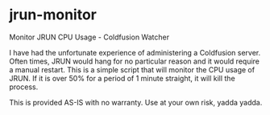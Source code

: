# jrun-monitor
Monitor JRUN CPU Usage - Coldfusion Watcher

I have had the unfortunate experience of administering a Coldfusion server. Often times, JRUN would hang for no particular reason and it would require a manual restart. This is a simple script that will monitor the CPU usage of JRUN. If it is over 50% for a period of 1 minute straight, it will kill the process.

This is provided AS-IS with no warranty. Use at your own risk, yadda yadda.

